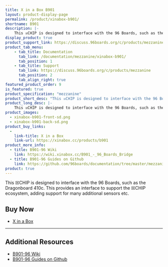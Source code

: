 ```yaml
---
title: X in a Box B901
layout: product-display-page
permalink: /product/xinabox-b901/
shortname: B901
description: |-
    This ☒CHIP is designed to interface with the 96 Boards, such as the Dragonboard 410c. This provides an interface to support the ☒CHIP ecosystem, adding support for many additional sensors etc.
display_product: true
product_support_link: https://discuss.96boards.org/c/products/mezzanine
product_tab_menu:
    - tab_title: Documentation
      tab_link: /documentation/mezzanine/xinabox-b901/
      tab_position: 1
    - tab_title: Support
      tab_link: https://discuss.96boards.org/c/products/mezzanine
      tab_position: 2
      tab_align_right: true
featured_product_order: 9
is_featured: true
product_specification: "mezzanine"
product_short_desc: "This ☒CHIP is designed to interface with the 96 Boards, such as the Dragonboard 410c. This provides an interface to support the ☒CHIP ecosystem, adding support for many additional sensors etc."
product_long_desc: |-
    This ☒CHIP is designed to interface with the 96 Boards, such as the Dragonboard 410c. This provides an interface to support the ☒CHIP ecosystem, adding support for many additional sensors etc.
product_images:
  - xinabox-b901-front-sd.png
  - xinabox-b901-back-sd.png
product_buy_links:
  -
    link-title: X in a Box
    link-url: https://xinabox.cc/products/b901
product_more_info:
  - title: B901-96 Wiki
    link: https://wiki.xinabox.cc/B901_-_96_Boards_Bridge
  - title: B901-96 Guides on Github
    link: https://github.com/96boards/documentation/tree/master/mezzanine/xinabox-b901
product: true
---
```


This ☒CHIP is designed to interface with the 96 Boards, such as the Dragonboard 410c. This provides an interface to support the ☒CHIP ecosystem, adding support for many additional sensors etc.

## Buy Now

- [X in a Box](https://xinabox.cc/products/b901)

***

## Additional Resources

- [B901-96 Wiki](https://wiki.xinabox.cc/B901_-_96_Boards_Bridge)
- [B901-96 Guides on Github](https://github.com/96boards/documentation/tree/master/mezzanine/xinabox-b901)



